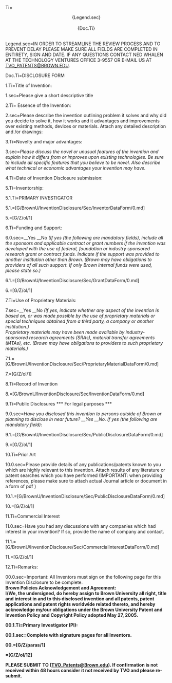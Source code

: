 Ti=<center>{Legend.sec}<br><br>{Doc.Ti}</center><br>

Legend.sec=IN ORDER TO STREAMLINE THE REVIEW PROCESS AND TO PREVENT DELAY PLEASE MAKE SURE ALL FIELDS ARE COMPLETED IN ENTIRETY, SIGN AND DATE.  IF ANY QUESTIONS CONTACT NED WHALEN AT THE TECHNOLOGY VENTURES OFFICE 3-9557 OR E-MAIL US AT TVO_PATENTS@BROWN.EDU.

Doc.Ti=DISCLOSURE FORM


1.Ti=Title of Invention:

1.sec=Please  give a short descriptive title 




2.Ti= Essence of the Invention:

2.sec=Please describe the invention outlining problem it solves and why did you decide to solve it, how it works and it advantages and improvements over existing methods, devices or materials.  Attach any detailed description and /or drawings:


3.Ti=Novelty and major advantages:

3.sec=<i>Please discuss the novel or unusual features of the invention and explain how it differs from or improves upon existing technologies. Be sure to include all specific features that you believe to be novel. Also describe what technical or economic advantages your invention may have.</i>

4.Ti=Date of Invention Disclosure submission:

5.Ti=Inventorship:

5.1.Ti=PRIMARY INVESTIGATOR

5.1.=[G/BrownU/InventionDisclosure/Sec/InventorDataForm/0.md]

5.=[G/Z/ol/1]

6.Ti=Funding and Support:

6.0.sec=__Yes  __No <i>(If yes (the following are mandatory fields), include all the sponsors and applicable contract or grant numbers if the invention was developed with the use of federal, foundation or industry sponsored research grant or contract funds.  Indicate if the support was provided to another institution other than Brown.  (Brown may have obligations to providers of all such support.  If only Brown internal funds were used, please state so.)</i>

6.1.=[G/BrownU/InventionDisclosure/Sec/GrantDataForm/0.md]

6.=[G/Z/ol/1]

7.Ti=Use of Proprietary Materials:

7.sec=__Yes  __No <i>(If yes, indicate whether any aspect of the invention is based on, or was made possible by the use of proprietary materials or special techniques obtained from a third party, a company or another institution.)<br>Proprietary materials may have been made available by industry-sponsored research agreements (SRAs), material transfer agreements (MTAs), etc.  (Brown may have obligations to providers to such proprietary materials.)</i>

7.1.=[G/BrownU/InventionDisclosure/Sec/ProprietaryMaterialDataForm/0.md]

7.=[G/Z/ol/1]

8.Ti=Record of Invention

8.=[G/BrownU/InventionDisclosure/Sec/InventionDataForm/0.md]

9.Ti=Public Disclosures *** For legal purposes    ***

9.0.sec=<i>Have you disclosed this invention to persons outside of Brown or planning to disclose in near future?  __Yes  __No. If yes (the following are mandatory field):</i>

9.1.=[G/BrownU/InventionDisclosure/Sec/PublicDisclosureDataForm/0.md]

9.=[G/Z/ol/1]

10.Ti=Prior Art

10.0.sec=Please provide details of any publications/patents known to you which are highly relevant to this invention.  Attach results of any literature or patent searches which you have performed (IMPORTANT: when providing references, please make sure to attach actual Journal article or document in a form of pdf )

10.1.=[G/BrownU/InventionDisclosure/Sec/PublicDisclosureDataForm/0.md]

10.=[G/Z/ol/1]

11.Ti=Commercial Interest

11.0.sec=Have you had any discussions with any companies which had interest in your invention?  If so, provide the name of company and contact.

11.1.=[G/BrownU/InventionDisclosure/Sec/CommercialInterestDataForm/0.md]

11.=[G/Z/ol/1]

12.Ti=Remarks:

00.0.sec=Important:  All Inventors must sign on the following page for this Invention Disclosure to be complete.<br><b>Brown Policies Acknowledgement and Agreement:<b><br>I/We, the undersigned, do hereby assign to Brown University all right, title and interest in and to this disclosed invention and all patents, patent applications and patent rights worldwide related thereto, and hereby acknowledge my/our obligations under the Brown University Patent and Invention Policy and Copyright Policy adopted May 27, 2005.

00.1.Ti=Primary Investigator (PI):

00.1.sec=Complete with signature pages for all Inventors.

00.=[G/Z/paras/1]


=[G/Z/ol/12]



PLEASE SUBMIT TO (TVO_Patents@Brown.edu).  If confirmation is not received within 48 hours consider it not received by TVO and please re-submit.